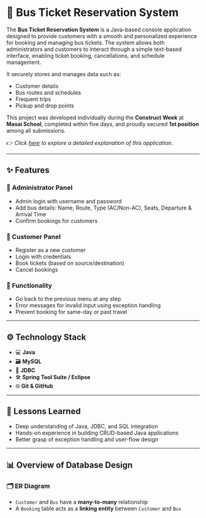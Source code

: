 # 🚌 Bus Ticket Reservation System

The **Bus Ticket Reservation System** is a Java-based console application designed to provide customers with a smooth and personalized experience for booking and managing bus tickets. The system allows both administrators and customers to interact through a simple text-based interface, enabling ticket booking, cancellations, and schedule management.

It securely stores and manages data such as:
- Customer details
- Bus routes and schedules
- Frequent trips
- Pickup and drop points

This project was developed individually during the **Construct Week** at **Masai School**, completed within five days, and proudly secured **1st position** among all submissions.

👉 _Click [here](#) to explore a detailed explanation of this application._

---

## ✨ Features

### 🔐 Administrator Panel
- Admin login with username and password
- Add bus details: Name, Route, Type (AC/Non-AC), Seats, Departure & Arrival Time
- Confirm bookings for customers

### 👥 Customer Panel
- Register as a new customer
- Login with credentials
- Book tickets (based on source/destination)
- Cancel bookings

### 🔁 Functionality
- Go back to the previous menu at any step
- Error messages for invalid input using exception handling
- Prevent booking for same-day or past travel

---

## ⚙️ Technology Stack

- 💻 **Java**
- 🗃️ **MySQL**
- 🔗 **JDBC**
- 🛠️ **Spring Tool Suite / Eclipse**
- 🌐 **Git & GitHub**

---

## 🧠 Lessons Learned

- Deep understanding of Java, JDBC, and SQL integration
- Hands-on experience in building CRUD-based Java applications
- Better grasp of exception handling and user-flow design

---

## 📊 Overview of Database Design

### 🗂️ ER Diagram

- `Customer` and `Bus` have a **many-to-many** relationship
- A `Booking` table acts as a **linking entity** between `Customer` and `Bus`



